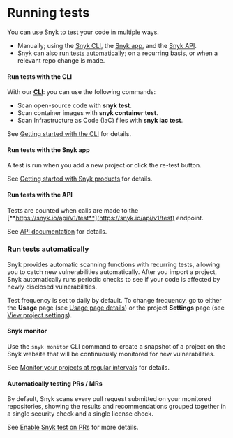 # Running tests

You can use Snyk to test your code in multiple ways.

* Manually; using the [Snyk CLI](), the [Snyk app](), and the [Snyk API]().
* Snyk can also [run tests automatically](); on a recurring basis, or when a relevant repo change is made.

#### Run tests with the CLI

With our [**CLI**](https://snyk.io/docs/using-snyk): you can use the following commands:

* Scan open-source code with **snyk test**.
* Scan container images with **snyk container test**.
* Scan Infrastructure as Code \(IaC\) files with **snyk iac test**.

See [Getting started with the CLI](https://docs.snyk.io/snyk-cli/guides-for-our-cli/getting-started-with-the-cli) for details.

#### Run tests with the Snyk app

A test is run when you add a new project or click the re-test button. 

See [Getting started with Snyk products](https://support.snyk.io/hc/en-us/sections/360004349758-Getting-started-with-Snyk-products) for details.

#### Run tests with the API

Tests are counted when calls are made to the [**https://snyk.io/api/v1/test**](https://snyk.io/api/v1/test) endpoint.

See [API documentation](https://snyk.docs.apiary.io/#) for details.

### Run tests automatically

Snyk provides automatic scanning functions with recurring tests, allowing you to catch new vulnerabilities automatically. After you import a project, Snyk automatically runs periodic checks to see if your code is affected by newly disclosed vulnerabilities.

Test frequency is set to daily by default. To change frequency, go to either the **Usage** page \(see [Usage page details](https://docs.snyk.io/user-and-group-management/managing-settings/usage-page-details)\) or the project **Settings** page \(see [View project settings](https://docs.snyk.io/getting-started/introduction-to-snyk-projects/view-project-settings)\).

#### Snyk monitor

Use the `snyk monitor` CLI command to create a snapshot of a project on the Snyk website that will be continuously monitored for new vulnerabilities. 

See [Monitor your projects at regular intervals](https://docs.snyk.io/snyk-cli/secure-your-projects-in-the-long-term/monitor-your-projects-at-regular-intervals) for details.

#### Automatically testing PRs / MRs

By default, Snyk scans every pull request submitted on your monitored repositories, showing the results and recommendations grouped together in a single security check and a single license check.

See [Enable Snyk test on PRs](https://support.snyk.io/hc/en-us/articles/360018010597-Snyk-SCM-integration-good-practices#Stage3) for more details.

